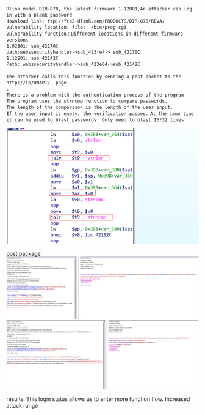 ```
Dlink model DIR-878, the latest firmware 1.12B01,An attacker can log in with a blank password
download link: ftp://ftp2.dlink.com/PRODUCTS/DIR-878/REVA/
Vulnerability location: file:  /bin/prog.cgi
Vulnerability function：Different locations in different firmware versions
1.02B01: sub_42170C
path:webssecurityhandler->sub_423fe4-> sub_42170C
1.12B01: sub_42142C
Path: webssecurityhandler->sub_423e04->sub_42142C

The attacker calls this function by sending a post packet to the http://ip/HNAP1/  page
.
There is a problem with the authentication process of the program.
The program uses the strncmp function to compare passwords.
The length of the comparison is the length of the user input.
If the user input is empty, the verification passes。At the same time it can be used to blast passwords. Only need to blast 16*32 times
```
![image](https://github.com/WhooAmii/whooamii.github.io/blob/master/2018/DIR-878/5.png)

post package 
![image](https://github.com/WhooAmii/whooamii.github.io/blob/master/2018/DIR-878/6.png)
![image](https://github.com/WhooAmii/whooamii.github.io/blob/master/2018/DIR-878/7.png)

results:
This login status allows us to enter more function flow. Increased attack range
